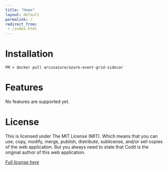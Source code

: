 ```yaml
---
title: "Home"
layout: default
permalink: /
redirect_from:
 - /index.html
---
```


# Installation

```shell
PM > docker pull arcusazure/azure-event-grid-sidecar
```

# Features
No features are supported yet.

# License
This is licensed under The MIT License (MIT). Which means that you can use, copy, modify, merge, publish, distribute, sublicense, and/or sell copies of the web application. But you always need to state that Codit is the original author of this web application.

*[Full license here](https://github.com/arcus-azure/arcus.eventgrid.sidecar/blob/master/LICENSE)*